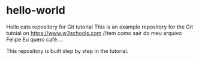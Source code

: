 # hello-world
Hello cats repository for Git tutorial
This is an example repository for the Git tutoial on https://www.w3schools.com
//tem como sair do meu arquivo Felipe
Eu quero café....

This repository is built step by step in the tutorial. 
